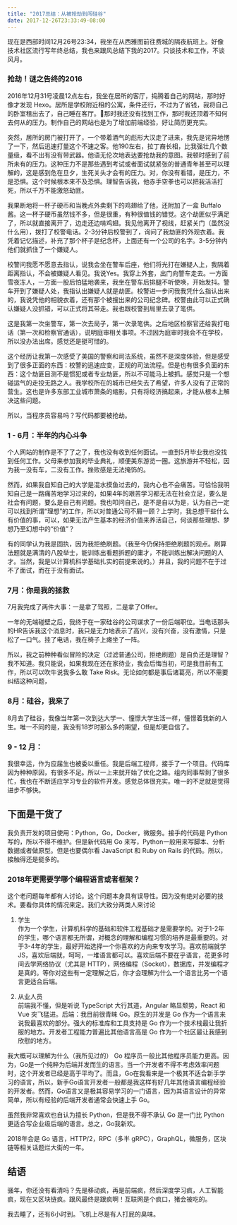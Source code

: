 ```yaml
---
title: "2017总结：从被抢劫到闯硅谷"
date: 2017-12-26T23:33:49-08:00
---
```


现在是西部时间12月26号23:34，我坐在从西雅图前往费城的隔夜航班上。好像技术社区流行写年终总结，我也来跟风总结下我的2017。只谈技术和工作，不谈风月。

### 抢劫！谜之告终的2016
2016年12月31号凌晨12点左右，我坐在居所的客厅，捣腾着自己的网站，那时好像才发现 Hexo。居所是学校附近租的公寓，条件还行，不过为了省钱，我将自己的卧室租出去了，自己睡在客厅。那时我还没有找到工作，那时我还顶着不知何去何从的压力。制作自己的网站也是为了增加前端经验，好让简历更充实。

突然，居所的房门被打开了，一个带着酒气的彪形大汉走了进来，我先是诧异地愣了一下，然后迅速打量这个不速之客。他190左右，拉丁裔长相，比我强壮几个数量级，看不出有没有带武器。他语无伦次地表达要抢劫我的意图。我顿时感到了前所未有的压力。这种压力不是那些遇到考试或者面试就紧张的普通青年甚至可以理解的，这是感到危在旦夕，生死关头才会有的压力。对，你没有看错，是压力，不是恐惧。这个时候根本来不及恐惧。理智告诉我，他赤手空拳也可以把我活活打死，所以千万不能激怒劫匪。

我果断地将一杯子硬币和当晚点外卖剩下的鸡翅给了他，还附加了一盒 Buffalo 酱。这一杯子硬币虽然钱不多，但是很重，有种很值钱的错觉。这个劫匪似乎满足了，所以就直接离开了，边走还边啃鸡翅。我见他离开了视线，赶紧关门（虽然没什么用），拨打了校警电话。2-3分钟后校警到了，询问了我劫匪的外观衣着。我凭着记忆描述，补充了那个杯子是纪念杯，上面还有一个公司的名字。3-5分钟内他们就抓住了一个嫌疑人。

校警问我愿不愿意去指认，说我会坐在警车后座，他们将光打在嫌疑人上，我隔着距离指认，不会被嫌疑人看见。我说Yes。我穿上外套，出门向警车走去。一方面雪夜冻人，一方面一股后怕猛地袭来，我坐在警车后排腿不听使唤，开始发抖。警车开到了嫌疑人处，我指认出嫌疑人就是劫匪。校警进一步问我我凭什么指认出来的，我说凭他的相貌衣着，还有那个被搜出来的公司纪念碑。校警由此可以正式确认嫌疑人没抓错，可以正式将其带走。我也跟校警到局里去录了笔供。

这是我第一次坐警车，第一次去局子，第一次录笔供。之后地区检察官还给我打电话（第一次和检察官通话），说明庭审相关事项。不过因为庭审时我会不在学校，所以没办法出席。感觉还是挺可惜的。

这个经历让我第一次感受了美国的警察和司法系统，虽然不是深度体验，但是感受到了很多正面的东西：校警的迅速应变，正规的司法流程。但是也有很多负面的东西：这个劫匪目测不是惯犯或者专业劫匪，所以不可能马上被抓。感觉只是一个想碰运气的走投无路之人。我学校所在的城市已经失去了希望，许多人没有了正常的营生。这也是许多东部工业城市萧条的缩影。只有将经济搞起来，才能从根本上解决这些问题。

所以，当程序员容易吗？写代码都要被抢劫。

### 1 - 6月：半年的内心斗争
个人网站的制作是不了了之了，我也没有收到任何面试。一直到5月毕业我也没找到任何工作。父母来参加我的毕业典礼，顺便美东游览一圈。这旅游并不轻松，因为我一没有车，二没有工作。挫败感是无法掩饰的。

然而，如果我自知自己的大学是混水摸鱼过去的，我内心也不会痛苦。可恰恰我明知自己是一路痛苦地学习过来的，如果4年的艰苦学习都无法在社会立足，要么是社会有问题，要么是自己有问题。我也叩问自己，是不是自以为是，认为自己一定可以找到所谓“理想”的工作，所以对普通公司不屑一顾？上学时，我总想干些什么有价值的事，可以，如果无法产生基本的经济价值来养活自己，何谈那些理想、梦想乃至幻想中的“价值”？

有的同学认为我是固执，因为我拒绝刷题。（我至今仍保持拒绝刷题的观点。刷算法题就是满清的八股举士，能训练出看题拆题的庸才，不能训练出解决问题的人才。当然，我是以计算机科学基础扎实的前提来说的。）并且，我的问题不在于过不了面试，而在于没有面试。

### 7月：你是我的拯救
7月我完成了两件大事：一是拿了驾照，二是拿了Offer。

一年的无端碰壁之后，我终于在一家硅谷的公司谋求了一份后端职位。当电话那头的HR告诉我这个消息时，我只是无力地表示了高兴，没有兴奋，没有激情，只是松了一口气。挂了电话，我在椅子上瘫坐了一阵。

所以，我之前种种看似冒险的决定（过滤普通公司，拒绝刷题）是自负还是理智？我不知道。我只能说，如果我现在还在家待业，我会后悔当初，可是我目前有工作，所以可以吹牛说我多么敢 Take Risk。无论如何都是事后诸葛亮，所以不需要纠结这种问题，

### 8月：硅谷，我来了
8月去了硅谷，我像当年第一次到达大学一、憧憬大学生活一样，憧憬着我新的人生。唯一不同的是，我没有18岁时那么多的期望，但是却更自信了。

### 9 - 12 月：
我很幸运，作为应届生也被委以重任。我是后端工程师，接手了一个项目。代码库因为种种原因，有很多不足。所以一上来就开始了优化之路。组内同事帮到了很多忙，我也在不断适应学习专业的软件开发。感觉总体很充实。唯一的不足就是觉得进步不够快。

## 下面是干货了
我负责开发的项目使用：Python，Go，Docker，微服务。接手的代码是 Python 写的，所以不得不维护。但是新代码用 Go 来写，Python一般用来写脚本、分析数据或者做原型。但是也要偶尔看 JavaScript 和 Ruby on Rails 的代码。所以，接触得还是挺多的。

### 2018年更需要学哪个编程语言或者框架？
这个老问题每年都有人讨论。这个问题本身具有误导性。因为没有绝对必要的技术。要看你具体的情况来定。我们大致分两类人来讨论

1. 学生  
作为一个学生，计算机科学的基础和软件工程基础才是需要学的。对于1-2年的学生，哪个语言都无所谓，对概念的理解和编程习惯的培养是最重要的。对于3-4年的学生，最好开始选择一个你喜欢的方向来专攻学习。喜欢前端就学JS，喜欢后端就，呵呵，一堆语言都可以。喜欢后端不要在乎语言，花更多时间去学网络协议（尤其是 HTTP），网络编程（Socket），数据库，并发编程才是真的。等你对这些有一定理解之后，你才会理解为什么一个语言比另一个语言更适合后端。

2. 从业人员  
前端我不懂，但是听说 TypeScript 大行其道，Angular 略显颓势，React 和 Vue 突飞猛进。后端：我目前很青睐 Go。原生的并发是 Go 作为一个语言来说我最喜欢的部分。强大的标准库和工具支持是 Go 作为一个技术栈最让我折服的地方。开发者工程能力普遍比其他语言高是 Go 作为一个社区最让我感到欣慰的地方。

我大概可以理解为什么（我所见过的） Go 程序员一般比其他程序员能力更高。因为，Go是一个纯粹为后端并发而生的语言。当一个开发者不得不考虑效率问题时，这个开发者已经是高于平均了。而且，Go在我看来是一个极其不适合新手学习的语言，所以，新手Go语言开发者一般都是我这样有好几年其他语言编程经验的开发者。然而，Go语言又是极其容易学习的一门语言，因为其语言设计的异常简单，所以有经验的后端开发者通常会快速上手 Go。

虽然我非常喜欢也自认为擅长 Python，但是我不得不承认 Go 是一门比 Python 更适合写企业级后端的语言。总之，Go我新欢。

2018年会是 Go 语言，HTTP/2，RPC（多半 gRPC），GraphQL，微服务，区块链等相关话题烂大街的一年。

## 结语
骚年，你还没有看清吗？先是移动疯，再是前端疯，然后深度学习疯，人工智能疯，现在又区块链疯。跟风最终是跟疯啊！互联网是个疯口，猪会被吃的。

我去睡了，还有6小时到。飞机上尽是有人打屁的臭味。
